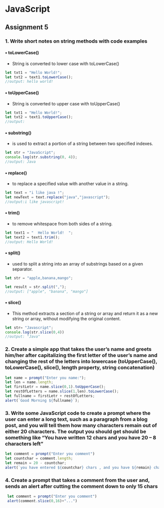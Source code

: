 # JavaScript
## Assignment 5
### 1.	Write short notes on string methods with code examples
#### •	toLowerCase()
 - String is converted to lower case with toLowerCase()
 ```js
 let txt1 = "Hello World!";      
 let txt2 = text1.toLowerCase();
 //output: hello world!
 ```
#### •	toUpperCase()
 - String is converted to upper case with toUpperCase()
 ```js
 let txt1 = "Hello World!";      
 let txt2 = text1.toUpperCase();
 //output:
 ```
#### •	substring()
- is used to extract a portion of a string between two specified indexes.
```js
let str = "JavaScript";
console.log(str.substring(0, 4));
//output: Java
```
#### •	replace()
- to replace a specified value with another value in a string.
```js
let text = "i like java !";
let newText = text.replace("java","javascript");
//output:i like javascript!
```
#### •	trim()
- to remove whitespace from both sides of a string.
```js
let text1 = "  Hello World!  ";
let text2 = text1.trim(); 
//output: Hello World!
```
#### •	split()
- used to split a string into an array of substrings based on a given separator.
```js
let str = "apple,banana,mango";

let result = str.split(",");
//output: ["apple", "banana", "mango"]

```
#### •	slice()
- This method extracts a section of a string or array and return it as a new string or array, without modifying the original content.
```js
let str= "Javascript";
console.log(str.slice(0,4))
//output: "Java"
```

### 2. Create a simple app that takes the user’s name and greets him/her after capitalizing the first letter of the user’s name and changing the rest of the letters into lowercase (toUpperCase(), toLowerCase(), slice(), length property, string concatenation)

```js
let name = prompt("Enter you name:");
let len = name.length;
let firstLetr = name.slice(0,1).toUpperCase();
let restOfLetters = name.slice(1,len).toLowerCase();
let fullname = firstLetr + restOfLetters;
alert(`Good Morning ${fullname}`);

```

### 3.	Write some JavaScript code to create a prompt where the user can enter a long text, such as a paragraph from a blog post, and you will tell them how many characters remain out of either 20 characters. The output you should get should be something like “You have written 12 chars and you have 20 – 8 characters left”
```js
let comment = prompt("Enter you comment")
let countchar = comment.length;
let remain = 20 - countchar;
alert(`you have entered ${countchar} chars , and you have ${remain} char left`)
```

### 4.	Create a prompt that takes a comment from the user and, sends an alert after cutting the comment down to only 15 chars
```js
 let comment = prompt("Enter you comment") 
 alert(comment.slice(0,16)+"...")
```
